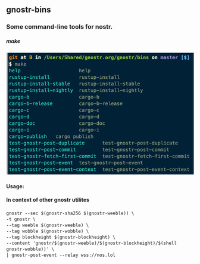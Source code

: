## gnostr-bins

### Some command-line tools for nostr.

##### make

![](./gnostr-bins-make.png)

#### Usage:
#### In context of other gnostr utilites

```
gnostr --sec $(gnostr-sha256 $(gnostr-weeble)) \
-t gnostr \
--tag weeble $(gnostr-weeble) \
--tag wobble $(gnostr-wobble) \
--tag blockheight $(gnostr-blockheight) \
--content 'gnostr/$(gnostr-weeble)/$(gnostr-blockheight)/$(shell gnostr-wobble))' \
| gnostr-post-event --relay wss://nos.lol
```
